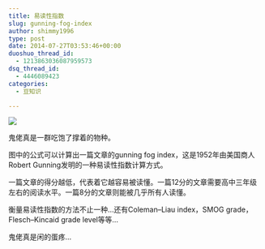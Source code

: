 ```yaml
---
title: 易读性指数
slug: gunning-fog-index
author: shimmy1996
type: post
date: 2014-07-27T03:53:46+00:00
duoshuo_thread_id:
  - 1213863036087959573
dsq_thread_id:
  - 4446089423
categories:
  - 豆知识

---
```

<img src="/wp-content/uploads/2014/07/formula.png"/>

鬼佬真是一群吃饱了撑着的物种。

图中的公式可以计算出一篇文章的gunning fog index，这是1952年由美国商人Robert Gunning发明的一种易读性指数计算方式。

一篇文章的得分越低，代表着它越容易被读懂。一篇12分的文章需要高中三年级左右的阅读水平。一篇8分的文章则能被几乎所有人读懂。

衡量易读性指数的方法不止一种&#8230;还有Coleman–Liau index，SMOG grade，Flesch–Kincaid grade level等等&#8230;

鬼佬真是闲的蛋疼&#8230;
